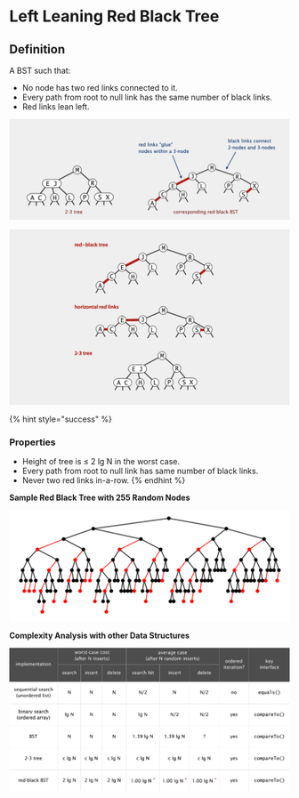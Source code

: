 # Left Leaning Red Black Tree

## Definition

A BST such that:

* No node has two red links connected to it.
* Every path from root to null link has the same number of black links.
* Red links lean left.

![](../.gitbook/assets/image%20%2848%29.png)

![](../.gitbook/assets/image%20%2865%29.png)

{% hint style="success" %}
### Properties

* Height of tree is ≤ 2 lg N in the worst case.
* Every path from root to null link has same number of black links.
* Never two red links in-a-row.
{% endhint %}

**Sample Red Black Tree with 255 Random Nodes** 

![](../.gitbook/assets/image%20%2860%29.png)

**Complexity Analysis with other Data Structures**

![](../.gitbook/assets/image%20%2834%29.png)

